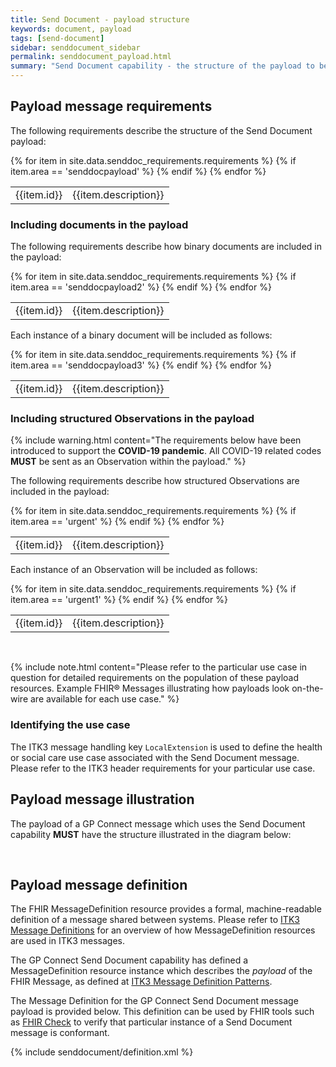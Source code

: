 ```yaml
---
title: Send Document - payload structure
keywords: document, payload
tags: [send-document]
sidebar: senddocument_sidebar
permalink: senddocument_payload.html
summary: "Send Document capability - the structure of the payload to be used for all use cases of the Send Document capability"
---
```


## Payload message requirements ##

The following requirements describe the structure of the Send Document payload:

<table class="requirement-box">
  {% for item in site.data.senddoc_requirements.requirements %}
  {% if item.area == 'senddocpayload' %}
  <tr>
    <td id="{{item.id}}">{{item.id}}</td>
    <td>{{item.description}}</td>
  </tr>
  {% endif %}
  {% endfor %}
</table>


### Including documents in the payload ###

The following requirements describe how binary documents are included in the payload:

<table class="requirement-box">
  {% for item in site.data.senddoc_requirements.requirements %}
  {% if item.area == 'senddocpayload2' %}
  <tr>
    <td id="{{item.id}}">{{item.id}}</td>
    <td>{{item.description}}</td>
  </tr>
  {% endif %}
  {% endfor %}
</table>

Each instance of a binary document will be included as follows:

<table class="requirement-box">
  {% for item in site.data.senddoc_requirements.requirements %}
  {% if item.area == 'senddocpayload3' %}
  <tr>
    <td id="{{item.id}}">{{item.id}}</td>
    <td>{{item.description}}</td>
  </tr>
  {% endif %}
  {% endfor %}
</table>


### Including structured Observations in the payload ###

{% include warning.html content="The requirements below have been introduced to support the **COVID-19 pandemic**. All COVID-19 related codes **MUST** be sent as an Observation within the payload." %} 

The following requirements describe how structured Observations are included in the payload:

<table class="requirement-box">
  {% for item in site.data.senddoc_requirements.requirements %}
  {% if item.area == 'urgent' %}
  <tr>
    <td id="{{item.id}}">{{item.id}}</td>
    <td>{{item.description}}</td>
  </tr>
  {% endif %}
  {% endfor %}
</table>

Each instance of an Observation will be included as follows:

<table class="requirement-box">
  {% for item in site.data.senddoc_requirements.requirements %}
  {% if item.area == 'urgent1' %}
  <tr>
    <td id="{{item.id}}">{{item.id}}</td>
    <td>{{item.description}}</td>
  </tr>
  {% endif %}
  {% endfor %}
</table>


<br>

{% include note.html content="Please refer to the particular use case in question for detailed requirements on the population of these payload resources. Example FHIR&reg; Messages illustrating how payloads look on-the-wire are available for each use case." %} 


### Identifying the use case ###

The ITK3 message handling key `LocalExtension` is used to define the health or social care use case associated with the Send Document message. Please refer to the ITK3 header requirements for your particular use case.   


## Payload message illustration ##

The payload of a GP Connect message which uses the Send Document capability **MUST** have the structure illustrated in the diagram below:

<object type="image/svg+xml" data="images/senddocument/payload.svg" style="max-width:100%;max-height:100%;" alt="Payload message illustration"></object>
<br/>


## Payload message definition ##

The FHIR MessageDefinition resource provides a formal, machine-readable definition of a message shared between systems. Please refer to [ITK3 Message Definitions](https://developer.nhs.uk/apis/itk3messagedistribution-2-5-0/explore_defs_overview.html) for an overview of how MessageDefinition resources are used in ITK3 messages.

The GP Connect Send Document capability has defined a MessageDefinition resource instance which describes the *payload* of the FHIR Message, as defined at [ITK3 Message Definition Patterns](https://developer.nhs.uk/apis/itk3messagedistribution-2-5-0/explore_defs_overview.html#message-definition-patterns).

The Message Definition for the GP Connect Send Document message payload is provided below. This definition can be used by FHIR tools such as [FHIR Check](http://clarotech.co.uk/products/tool-fhir-check/) to verify that particular instance of a Send Document message is conformant. 

{% include senddocument/definition.xml %}
